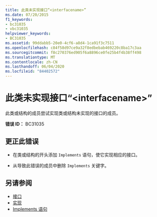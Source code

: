 ```yaml
---
title: 此类未实现接口“<interfacename>”
ms.date: 07/20/2015
f1_keywords:
- bc31035
- vbc31035
helpviewer_keywords:
- BC31035
ms.assetid: 99ddabb5-20e0-4cf6-a8d4-1ca91f3c7511
ms.openlocfilehash: c84f58d97ce9a32f8edbebab469220c8ba17c3aa
ms.sourcegitcommit: f8c270376ed905f6a8896ce0fe25b4f4b38ff498
ms.translationtype: MT
ms.contentlocale: zh-CN
ms.lasthandoff: 06/04/2020
ms.locfileid: "84402572"
---
```

# <a name="interface-interfacename-is-not-implemented-by-this-class"></a>此类未实现接口“\<interfacename>”
此类或结构的成员尝试实现类或结构未实现的接口的成员。  
  
 **错误 ID：** BC31035  
  
## <a name="to-correct-this-error"></a>更正此错误  
  
- 在类或结构的开头添加 `Implements` 语句，使它实现相应的接口。  
  
- 从导致此错误的成员中删除 `Implements` 关键字。  
  
## <a name="see-also"></a>另请参阅

- [接口](../programming-guide/language-features/interfaces/index.md)
- [实现](../language-reference/statements/implements-clause.md)
- [Implements 语句](../language-reference/statements/implements-statement.md)
